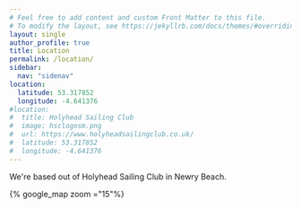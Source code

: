 ```yaml
---
# Feel free to add content and custom Front Matter to this file.
# To modify the layout, see https://jekyllrb.com/docs/themes/#overriding-theme-defaults
layout: single
author_profile: true
title: Location
permalink: /location/
sidebar:
  nav: "sidenav"
location:
  latitude: 53.317852
  longitude: -4.641376
#location:
#  title: Holyhead Sailing Club
#  image: hsclogosm.png
#  url: https://www.holyheadsailingclub.co.uk/
#  latitude: 53.317852
#  longitude: -4.641376
---
```

We're based out of Holyhead Sailing Club in Newry Beach.

{% google_map zoom ="15"%}

